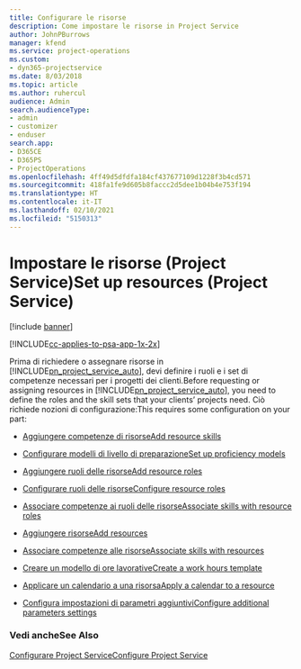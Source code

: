 ```yaml
---
title: Configurare le risorse
description: Come impostare le risorse in Project Service
author: JohnPBurrows
manager: kfend
ms.service: project-operations
ms.custom:
- dyn365-projectservice
ms.date: 8/03/2018
ms.topic: article
ms.author: ruhercul
audience: Admin
search.audienceType:
- admin
- customizer
- enduser
search.app:
- D365CE
- D365PS
- ProjectOperations
ms.openlocfilehash: 4ff49d5dfdfa184cf437677109d1228f3b4cd571
ms.sourcegitcommit: 418fa1fe9d605b8faccc2d5dee1b04b4e753f194
ms.translationtype: HT
ms.contentlocale: it-IT
ms.lasthandoff: 02/10/2021
ms.locfileid: "5150313"
---
```

# <a name="set-up-resources-project-service"></a><span data-ttu-id="5ea03-103">Impostare le risorse (Project Service)</span><span class="sxs-lookup"><span data-stu-id="5ea03-103">Set up resources (Project Service)</span></span>

[!include [banner](../includes/psa-now-project-operations.md)]

[!INCLUDE[cc-applies-to-psa-app-1x-2x](../includes/cc-applies-to-psa-app-1x-2x.md)]

<span data-ttu-id="5ea03-104">Prima di richiedere o assegnare risorse in [!INCLUDE[pn_project_service_auto](../includes/pn-project-service-auto.md)], devi definire i ruoli e i set di competenze necessari per i progetti dei clienti.</span><span class="sxs-lookup"><span data-stu-id="5ea03-104">Before requesting or assigning resources in [!INCLUDE[pn_project_service_auto](../includes/pn-project-service-auto.md)], you need to define the roles and the skill sets that your clients’ projects need.</span></span> <span data-ttu-id="5ea03-105">Ciò richiede nozioni di configurazione:</span><span class="sxs-lookup"><span data-stu-id="5ea03-105">This requires some configuration on your part:</span></span>  
  
-   [<span data-ttu-id="5ea03-106">Aggiungere competenze di risorse</span><span class="sxs-lookup"><span data-stu-id="5ea03-106">Add resource skills</span></span>](../psa/add-resource-skills.md)  
  
-   [<span data-ttu-id="5ea03-107">Configurare modelli di livello di preparazione</span><span class="sxs-lookup"><span data-stu-id="5ea03-107">Set up proficiency models</span></span>](../psa/set-up-proficiency-models.md)  
  
-   [<span data-ttu-id="5ea03-108">Aggiungere ruoli delle risorse</span><span class="sxs-lookup"><span data-stu-id="5ea03-108">Add resource roles</span></span>](../psa/add-resource-roles.md)  
  
-   [<span data-ttu-id="5ea03-109">Configurare ruoli delle risorse</span><span class="sxs-lookup"><span data-stu-id="5ea03-109">Configure resource roles</span></span>](../psa/configure-resource-roles.md)  
  
-   [<span data-ttu-id="5ea03-110">Associare competenze ai ruoli delle risorse</span><span class="sxs-lookup"><span data-stu-id="5ea03-110">Associate skills with resource roles</span></span>](../psa/associate-skills-with-resource-roles.md)  
  
-   [<span data-ttu-id="5ea03-111">Aggiungere risorse</span><span class="sxs-lookup"><span data-stu-id="5ea03-111">Add resources</span></span>](../psa/add-resources.md)  
  
-   [<span data-ttu-id="5ea03-112">Associare competenze alle risorse</span><span class="sxs-lookup"><span data-stu-id="5ea03-112">Associate skills with resources</span></span>](../psa/associate-skills-with-resources.md)  
  
-   [<span data-ttu-id="5ea03-113">Creare un modello di ore lavorative</span><span class="sxs-lookup"><span data-stu-id="5ea03-113">Create a work hours template</span></span>](../psa/create-work-hours-template.md)  
  
-   [<span data-ttu-id="5ea03-114">Applicare un calendario a una risorsa</span><span class="sxs-lookup"><span data-stu-id="5ea03-114">Apply a calendar to a resource</span></span>](../psa/apply-calendar-resource.md)  
  
-   [<span data-ttu-id="5ea03-115">Configura impostazioni di parametri aggiuntivi</span><span class="sxs-lookup"><span data-stu-id="5ea03-115">Configure additional parameters settings</span></span>](../psa/configure-additional-parameters-settings.md)  
  
### <a name="see-also"></a><span data-ttu-id="5ea03-116">Vedi anche</span><span class="sxs-lookup"><span data-stu-id="5ea03-116">See Also</span></span>  
 [<span data-ttu-id="5ea03-117">Configurare Project Service</span><span class="sxs-lookup"><span data-stu-id="5ea03-117">Configure Project Service</span></span>](../psa/configure.md)
